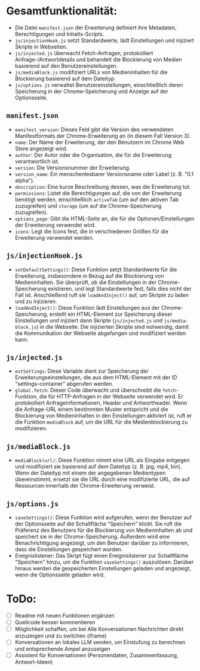 # Gesamtfunktionalität:

- Die Datei `manifest.json` der Erweiterung definiert ihre Metadaten, Berechtigungen und Inhalts-Scripts.
- `js/injectionHook.js` setzt Standardwerte, lädt Einstellungen und injiziert Skripte in Webseiten.
- `js/injected.js` überwacht Fetch-Anfragen, protokolliert Anfrage-/Antwortdetails und behandelt die Blockierung von Medien basierend auf den Benutzereinstellungen.
- `js/mediaBlock.js` modifiziert URLs von Medieninhalten für die Blockierung basierend auf dem Dateityp.
- `js/options.js` verwaltet Benutzereinstellungen, einschließlich deren Speicherung in der Chrome-Speicherung und Anzeige auf der Optionsseite.

## `manifest.json`

- `manifest_version`: Dieses Feld gibt die Version des verwendeten Manifestformats der Chrome-Erweiterung an (in diesem Fall Version 3).
- `name`: Der Name der Erweiterung, der den Benutzern im Chrome Web Store angezeigt wird.
- `author`: Der Autor oder die Organisation, die für die Erweiterung verantwortlich ist.
- `version`: Die Versionsnummer der Erweiterung.
- `version_name`: Ein menschenlesbarer Versionsname oder Label (z. B. "0.1 alpha").
- `description`: Eine kurze Beschreibung dessen, was die Erweiterung tut.
- `permissions`: Listet die Berechtigungen auf, die von der Erweiterung benötigt werden, einschließlich `activeTab` (um auf den aktiven Tab zuzugreifen) und `storage` (um auf die Chrome-Speicherung zuzugreifen).
- `options_page`: Gibt die HTML-Seite an, die für die Optionen/Einstellungen der Erweiterung verwendet wird.
- `icons`: Legt die Icons fest, die in verschiedenen Größen für die Erweiterung verwendet werden.

## `js/injectionHook.js`

- `setDefaultSettings()`: Diese Funktion setzt Standardwerte für die Erweiterung, insbesondere in Bezug auf die Blockierung von Medieninhalten. Sie überprüft, ob die Einstellungen in der Chrome-Speicherung existieren, und legt Standardwerte fest, falls dies nicht der Fall ist. Anschließend ruft sie `loadAndInject()` auf, um Skripte zu laden und zu injizieren.
- `loadAndInject()`: Diese Funktion lädt Einstellungen aus der Chrome-Speicherung, erstellt ein HTML-Element zur Speicherung dieser Einstellungen und injiziert dann Skripte (`js/injected.js` und `js/media-block.js`) in die Webseite. Die injizierten Skripte sind notwendig, damit die Kommunikation der Webseite abgefangen und modifiziert werden kann.

## `js/injected.js`

- `extSettings`: Diese Variable dient zur Speicherung der Erweiterungseinstellungen, die aus dem HTML-Element mit der ID "settings-container" abgerufen werden.
- `global.fetch`: Dieser Code überwacht und überschreibt die `fetch`-Funktion, die für HTTP-Anfragen in der Webseite verwendet wird. Er protokolliert Anfrageinformationen, Header und Antwortheader. Wenn die Anfrage-URL einem bestimmten Muster entspricht und die Blockierung von Medieninhalten in den Einstellungen aktiviert ist, ruft er die Funktion `mediaBlock` auf, um die URL für die Medienblockierung zu modifizieren.

## `js/mediaBlock.js`

- `mediaBlock(url)`: Diese Funktion nimmt eine URL als Eingabe entgegen und modifiziert sie basierend auf dem Dateityp (z. B. jpg, mp4, bin). Wenn der Dateityp mit einem der angegebenen Medientypen übereinstimmt, ersetzt sie die URL durch eine modifizierte URL, die auf Ressourcen innerhalb der Chrome-Erweiterung verweist.

## `js/options.js`

- `saveSettings()`: Diese Funktion wird aufgerufen, wenn der Benutzer auf der Optionsseite auf die Schaltfläche "Speichern" klickt. Sie ruft die Präferenz des Benutzers für die Blockierung von Medieninhalten ab und speichert sie in der Chrome-Speicherung. Außerdem wird eine Benachrichtigung angezeigt, um den Benutzer darüber zu informieren, dass die Einstellungen gespeichert wurden.
- Ereignislistener: Das Skript fügt einen Ereignislistener zur Schaltfläche "Speichern" hinzu, um die Funktion `saveSettings()` auszulösen. Darüber hinaus werden die gespeicherten Einstellungen geladen und angezeigt, wenn die Optionsseite geladen wird.

# ToDo:
- [ ]  Readme mit neuen Funktionen ergänzen
- [ ]  Quellcode besser kommentieren
- [ ]  Möglichkeit schaffen, um bei Alle Konversationen Nachrichten direkt anzuzeigen und zu switchen (iframe)
- [ ]  Konversationen an lokales LLM senden, um Einstufung zu berechnen und entsprechende Ampel anzuzeigen
- [ ]  Assistent für Konversationen (Personendaten, Zusammenfassung, Antwort-Ideen)
